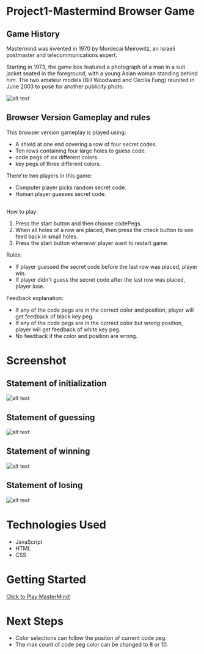 # Project1-Mastermind Browser Game

## Game History
  Mastermind was invented in 1970 by Mordecai Meirowitz, an Israeli postmaster and telecommunications expert.

  Starting in 1973, the game box featured a photograph of a man in a suit jacket seated in the foreground, with a young Asian woman standing behind him. The two amateur models (Bill Woodward and Cecilia Fung) reunited in June 2003 to pose for another publicity photo.

  ![alt text](https://web.archive.org/web/20040318104840im_/http://www.le.ac.uk/press/press/mastermind1.jpg)

## Browser Version Gameplay and rules
This browser version gameplay is played using:
* A shield at one end covering a row of four secret codes.
* Ten rows containing four large holes to guess code.
* code pegs of six different colors. 
* key pegs of three different colors.

There're two players in this game:

* Computer player picks random secret code.
* Human player guesses secret code.
## 

How to play:

1. Press the start button and then choose codePegs. 
1. When all holes of a row are placed, then press the check button to see feed back in small holes.
1. Press the start button whenever player want to restart game.

Rules:

* If player guessed the secret code before the last row was placed, player win.
* If player didn't guess the secret code after the last row was placed, player lose.

Feedback explanation:

* If any of the code pegs are in the correct color and position, player will get feedback of  black key peg.
* If any of the code pegs are in the correct color but wrong position, player will get feedback of white key peg. 
* No feedback if the color and position are wrong.

# Screenshot
## Statement of initialization
![alt text](https://raw.githubusercontent.com/SamuelBai0910/GAproject1/main/img/Statement%20of%20Initialazition.png)

## Statement of guessing
![alt text](https://raw.githubusercontent.com/SamuelBai0910/GAproject1/main/img/Statement%20of%20guessing.png)

## Statement of winning
![alt text](https://raw.githubusercontent.com/SamuelBai0910/GAproject1/main/img/Statement%20of%20winning.png)

## Statement of losing
![alt text](https://github.com/SamuelBai0910/GAproject1/blob/main/img/Statement%20of%20losing.png)


# Technologies Used

* JavaScript
* HTML
* CSS


# Getting Started
[Click to Play MasterMind!](http://localhost:3000/)

## 

# Next Steps
* Color selections can follow the positon of current code peg.
* The max count of code peg color can be changed to 8 or 10.


